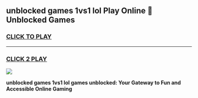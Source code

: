 
## unblocked games 1vs1 lol Play Online 👋 Unblocked Games
<h3>
<a href="https://premium.freeplayer.one?title=unblocked_games_1vs1_lol&ref=19F">CLICK TO PLAY</a></h3>
<hr>

<h3>
<a href="https://premium.freeplayer.one?title=unblocked_games_1vs1_lol&ref=19F">CLICK 2 PLAY</a>
  
</h3>

<a href="https://premium.freeplayer.one?title=unblocked_games_1vs1_lol&ref=19F"><img src="https://clearcache.store/games.png"></a>


**unblocked games 1vs1 lol games unblocked: Your Gateway to Fun and Accessible Online Gaming**
